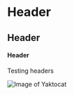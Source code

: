 # Header
## Header
#### Header

Testing headers

![Image of Yaktocat](https://octodex.github.com/images/yaktocat.png)
